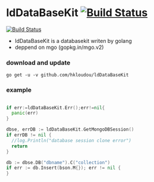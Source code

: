 # ldDataBaseKit [![Build Status](https://travis-ci.org/hkloudou/ldDataBaseKit.svg?branch=master)](https://travis-ci.org/hkloudou/ldDataBaseKit)
[![Build Status](https://godoc.org/hkloudou/ldDataBaseKit.svg?status.svg)](https://godoc.org/github.com/hkloudou/ldDataBaseKit)
- ldDataBaseKit is a databasekit writen by golang
- deppend on mgo (gopkg.in/mgo.v2)
### download and update
`go get -u -v github.com/hkloudou/ldDataBaseKit`

### example
``` go

if err:=ldDataBaseKit.Err();err!=nil{
  panic(err)
}

dbse, errDB := ldDataBaseKit.GetMongoDBSession()
if errDB != nil {
  //log.Println("database session clone error")
  return
}

db := dbse.DB("dbname").C("collection")
if err := db.Insert(bson.M{}); err != nil {
}
```
